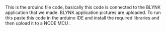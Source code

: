 This is the arduino file code, basically this code is connected to the BLYNK application that we made. BLYNK application pictures are uploaded.
To run this paste this code in the arduino IDE and install the required libraries and then upload it to a NODE MCU .

